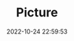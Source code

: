 ---
weight: 1
images:
- /images/edited/189.jpeg
title: Picture
date: 2022-10-24 22:59:53
tags: [luminar neo,work,person,diningtable]
---